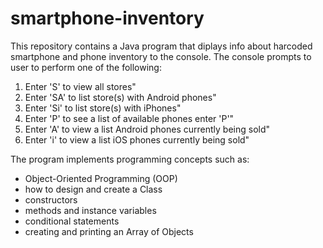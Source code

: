 # smartphone-inventory

This repository contains a Java program that diplays info about harcoded smartphone and phone inventory to the console. The console prompts to user to perform one of the following: 

1) Enter 'S' to view all stores"
2) Enter 'SA' to list store(s) with Android phones"
3) Enter 'Si' to list store(s) with iPhones"
4) Enter 'P' to see a list of available phones enter 'P'"
5) Enter 'A' to view a list Android phones currently being sold"
6) Enter 'i' to view a list iOS phones currently being sold"


The program implements programming concepts such as:

- Object-Oriented Programming (OOP)
- how to design and create a Class
- constructors
- methods and instance variables
- conditional statements
- creating and printing an Array of Objects
